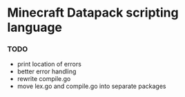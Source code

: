 # Minecraft Datapack scripting language
### TODO
- print location of errors
- better error handling
- rewrite compile.go
- move lex.go and compile.go into separate packages


